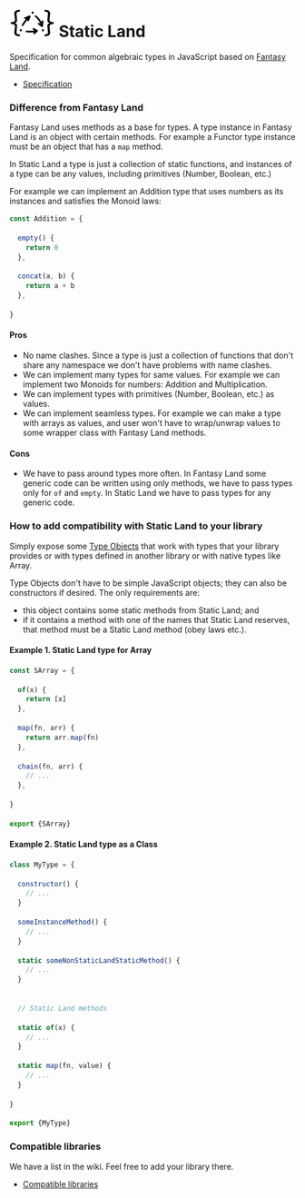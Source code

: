 # <img width="80" height="50" src="./logo/logo.png" /> Static Land

Specification for common algebraic types in JavaScript
based on [Fantasy Land](https://github.com/fantasyland/fantasy-land).

* [Specification](docs/spec.md)

### Difference from Fantasy Land

Fantasy Land uses methods as a base for types. A type instance in Fantasy Land
is an object with certain methods. For example a Functor type instance must be an object
that has a `map` method.

In Static Land a type is just a collection of static functions, and instances
of a type can be any values, including primitives (Number, Boolean, etc.)

For example we can implement an Addition type that uses numbers as its instances
and satisfies the Monoid laws:

```js
const Addition = {

  empty() {
    return 0
  },

  concat(a, b) {
    return a + b
  },

}
```

#### Pros

  - No name clashes. Since a type is just a collection of functions that don't
    share any namespace we don't have problems with name clashes.
  - We can implement many types for same values. For example we can implement
    two Monoids for numbers: Addition and Multiplication.
  - We can implement types with primitives (Number, Boolean, etc.) as values.
  - We can implement seamless types. For example we can make a type with
    arrays as values, and user won't have to wrap/unwrap values to some
    wrapper class with Fantasy Land methods.

#### Cons

  - We have to pass around types more often.
    In Fantasy Land some generic code can be written using only methods,
    we have to pass types only for `of` and `empty`. In Static Land we have
    to pass types for any generic code.

### How to add compatibility with Static Land to your library

Simply expose some [Type Objects](docs/spec.md#type) that work with types that your library provides or with types defined in another library or with native types like Array.

Type Objects don't have to be simple JavaScript objects; they can also be constructors if desired. The only requirements are:

- this object contains some static methods from Static Land; and
- if it contains a method with one of the names that Static Land reserves, that method must be a Static Land method (obey laws etc.).

#### Example 1. Static Land type for Array

```js
const SArray = {

  of(x) {
    return [x]
  },

  map(fn, arr) {
    return arr.map(fn)
  },

  chain(fn, arr) {
    // ...
  },

}

export {SArray}
```

#### Example 2. Static Land type as a Class

```js
class MyType = {

  constructor() {
    // ...
  }

  someInstanceMethod() {
    // ...
  }

  static someNonStaticLandStaticMethod() {
    // ...
  }


  // Static Land methods

  static of(x) {
    // ...
  }

  static map(fn, value) {
    // ...
  }

}

export {MyType}
```

### Compatible libraries

We have a list in the wiki. Feel free to add your library there.

- [Compatible libraries](https://github.com/rpominov/static-land/wiki/Compatible-libraries)
